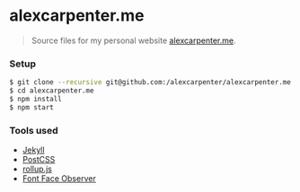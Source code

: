 # alexcarpenter.me

> Source files for my personal website [alexcarpenter.me](https://alexcarpenter.me).

### Setup

```bash
$ git clone --recursive git@github.com:/alexcarpenter/alexcarpenter.me
$ cd alexcarpenter.me
$ npm install
$ npm start
```

### Tools used

- [Jekyll](http://jekyllrb.com/)
- [PostCSS](http://postcss.org/)
- [rollup.js](https://rollupjs.org/)
- [Font Face Observer](https://fontfaceobserver.com/)
